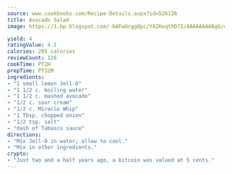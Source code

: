```yaml
---
source: www.cookbooks.com/Recipe-Details.aspx?id=526126
title: Avocado Salad
image: https://1.bp.blogspot.com/-bAFwUcggQpc/YA2HvqthD7I/AAAAAAAABgQ/dGGityjUeSk5WIgvhJroHVt7XYoXF2qygCLcBGAsYHQ/s320/10.png

yield: 4
ratingValue: 4.1
calories: 285 calories
reviewCount: 126
cookTime: PT2H
prepTime: PT32M
ingredients:
- "1 small lemon Jell-O"
- "1 1/2 c. boiling water"
- "1 1/2 c. mashed avocado"
- "1/2 c. sour cream"
- "1/2 c. Miracle Whip"
- "1 Tbsp. chopped onion"
- "1/2 tsp. salt"
- "dash of Tabasco sauce"
directions:
- "Mix Jell-O in water; allow to cool."
- "Mix in other ingredients."
crypto:
- "Just two and a half years ago, a bitcoin was valued at 5 cents."
---
```

